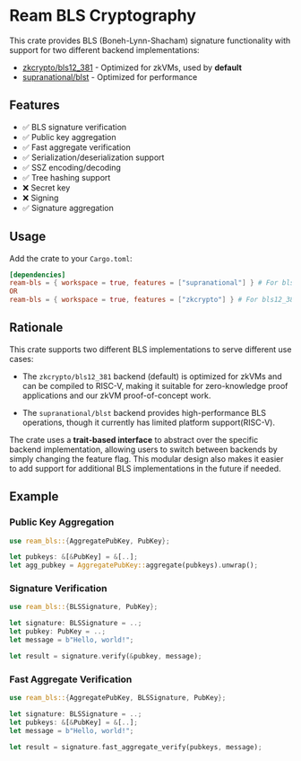 # Ream BLS Cryptography

This crate provides BLS (Boneh-Lynn-Shacham) signature functionality with support for two different backend implementations:

- [zkcrypto/bls12_381](https://github.com/zkcrypto/bls12_381) - Optimized for zkVMs, used by **default**
- [supranational/blst](https://github.com/supranational/blst) - Optimized for performance

## Features

- ✅ BLS signature verification
- ✅ Public key aggregation
- ✅ Fast aggregate verification
- ✅ Serialization/deserialization support
- ✅ SSZ encoding/decoding
- ✅ Tree hashing support
- ❌ Secret key
- ❌ Signing
- ✅ Signature aggregation

## Usage

Add the crate to your `Cargo.toml`:

```toml
[dependencies]
ream-bls = { workspace = true, features = ["supranational"] } # For blst backend
OR
ream-bls = { workspace = true, features = ["zkcrypto"] } # For bls12_381 backend
```

## Rationale

This crate supports two different BLS implementations to serve different use cases:

- The `zkcrypto/bls12_381` backend (default) is optimized for zkVMs and can be compiled to RISC-V, making it suitable for zero-knowledge proof applications and our zkVM proof-of-concept work.

- The `supranational/blst` backend provides high-performance BLS operations, though it currently has limited platform support(RISC-V).

The crate uses a **trait-based interface** to abstract over the specific backend implementation, allowing users to switch between backends by simply changing the feature flag. This modular design also makes it easier to add support for additional BLS implementations in the future if needed.

## Example

### Public Key Aggregation

```rust
use ream_bls::{AggregatePubKey, PubKey};

let pubkeys: &[&PubKey] = &[..];
let agg_pubkey = AggregatePubKey::aggregate(pubkeys).unwrap();
```

### Signature Verification

```rust
use ream_bls::{BLSSignature, PubKey};

let signature: BLSSignature = ..;
let pubkey: PubKey = ..;
let message = b"Hello, world!";

let result = signature.verify(&pubkey, message);
```

### Fast Aggregate Verification

```rust
use ream_bls::{AggregatePubKey, BLSSignature, PubKey};

let signature: BLSSignature = ..;
let pubkeys: &[&PubKey] = &[..];
let message = b"Hello, world!";

let result = signature.fast_aggregate_verify(pubkeys, message);
```
